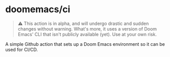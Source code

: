 # doomemacs/ci

> :warning: This action is in alpha, and will undergo drastic and sudden changes
> without warning. What's more, it uses a version of Doom Emacs' CLI that isn't
> publicly available (yet). Use at your own risk.

A simple Github action that sets up a Doom Emacs environment so it can be used
for CI/CD.
